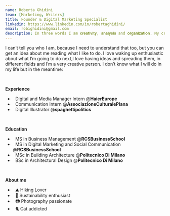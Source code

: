 ```yaml
---
name: Roberta Ghidini
team: [Marketing, Writers]
title: Founder & Digital Marketing Specialist
linkedin: https://www.linkedin.com/in/robertaghidini/
email: robighidini@gmail.com
description: In three words I am 𝐜𝐫𝐞𝐚𝐭𝐢𝐯𝐢𝐭𝐲, 𝐚𝐧𝐚𝐥𝐲𝐬𝐢𝐬 and 𝐨𝐫𝐠𝐚𝐧𝐢𝐳𝐚𝐭𝐢𝐨𝐧. My creative side leads me to create exclusive and original contents. My passion for discovering marketing insights leads me to analyse data under different points of view. Structured and concrete ideas permit me to well organize team projects.
---
```


I can’t tell you who I am, because I need to understand that too, but you can get an idea about me reading what I like to do.
I love waking up enthusiastic about what I’m going to do next,I love having ideas and spreading them, in different fields and I’m a very creative person. 
I don’t know what I will do in my life but in the meantime: 

<br />

**Experience**
- &nbsp; Digital and Media Manager Intern @**HaierEurope**
- &nbsp; Communication Intern @**AssociazioneCulturalePlana** 
- &nbsp; Digital Illustrator @**spaghettipolitics**

<br />

**Education**
- &nbsp; MS in Business Management @**RCSBusinessSchool**
- &nbsp; MS in Digital Marketing and Social Communication @**RCSBusinessSchool**
- &nbsp; MSc in Building Architecture @**Politecnico Di Milano**
- &nbsp; BSc in Architectural Design @**Politecnico Di Milano**

<br />

**About me**
- &nbsp; ⛰️ Hiking Lover
- &nbsp; 🌻 Sustainability enthusiast
- &nbsp; 📷 Photography passionate
- &nbsp; 🐈 Cat addicted

